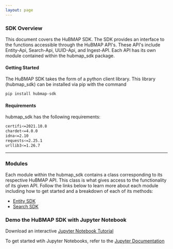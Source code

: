 ```yaml
---
layout: page
---
```

### SDK Overview


This document covers the HuBMAP SDK. The SDK provides an interface to the functions accessible through the HuBMAP API's. These API's include Entity-Api, Search-Api, UUID-Api, and Ingest-API. Each API has its own module contained within the hubmap_sdk package.   

#### Getting Started
The HuBMAP SDK takes the form of a python client library. This library (hubmap_sdk) can be installed via pip with the command
```bash
pip install hubmap-sdk 
```

#### Requirements
hubmap_sdk has the following requirements:
```bash
certifi<=2021.10.8
chardet<=4.0.0
idna<=2.10
requests<=2.25.1
urllib3<=1.26.7
```



---
### Modules

Each module within the hubmap_sdk contains a class corresponding to its respective HuBMAP API. This class is what gives access to the functionality of its given API. Follow the links below to learn more about each module including how to get started and a breakdown of each of its methods:

* [Entity SDK](entitysdk.html)
* [Search SDK](searchsdk.html)

### Demo the HuBMAP SDK with Jupyter Notebook

Download an interactive [Jupyter Notebook Tutorial](Hubmap-Sdk.ipynb)

To get started wtih Jupyter Notebooks, refer to the [Jupyter Documentation](https://docs.jupyter.org/en/latest/)
